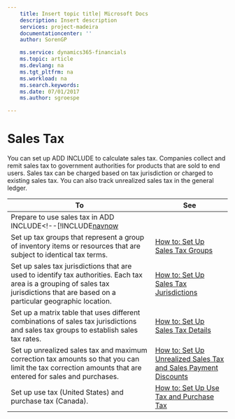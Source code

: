 ```yaml
---
    title: Insert topic title| Microsoft Docs
    description: Insert description
    services: project-madeira
    documentationcenter: ''
    author: SorenGP

    ms.service: dynamics365-financials
    ms.topic: article
    ms.devlang: na
    ms.tgt_pltfrm: na
    ms.workload: na
    ms.search.keywords:
    ms.date: 07/01/2017
    ms.author: sgroespe

---
```

# Sales Tax
You can set up ADD INCLUDE<!--[!INCLUDE[navnow](../../includes/navnow_md.md)]--> to calculate sales tax. Companies collect and remit sales tax to government authorities for products that are sold to end users. Sales tax can be charged based on tax jurisdiction or charged to existing sales tax. You can also track unrealized sales tax in the general ledger.  
  
|To|See|  
|--------|---------|  
|Prepare to use sales tax in ADD INCLUDE<!--[!INCLUDE[navnow](../../includes/how-to-set-up-sales-tax.md)|  
|Set up tax groups that represent a group of inventory items or resources that are subject to identical tax terms.|[How to: Set Up Sales Tax Groups](../how-to-set-up-sales-tax-groups.md)|  
|Set up sales tax jurisdictions that are used to identify tax authorities. Each tax area is a grouping of sales tax jurisdictions that are based on a particular geographic location.|[How to: Set Up Sales Tax Jurisdictions](../how-to-set-up-sales-tax-jurisdictions.md)|  
|Set up a matrix table that uses different combinations of sales tax jurisdictions and sales tax groups to establish sales tax rates.|[How to: Set Up Sales Tax Details](../how-to-set-up-sales-tax-details.md)|  
|Set up unrealized sales tax and maximum correction tax amounts so that you can limit the tax correction amounts that are entered for sales and purchases.|[How to: Set Up Unrealized Sales Tax and Sales Payment Discounts](../how-to-set-up-unrealized-sales-tax-and-sales-payment-discounts.md)|  
|Set up use tax \(United States\) and purchase tax \(Canada\).|[How to: Set Up Use Tax and Purchase Tax](../how-to-set-up-use-tax-and-purchase-tax.md)|